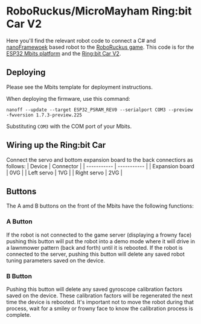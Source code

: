 # RoboRuckus/MicroMayham Ring:bit Car V2

Here you'll find the relevant robot code to connect a C# and [nanoFramewoek](https://www.nanoframework.net/) based robot to the [RoboRuckus game](https://www.roboruckus.com/). This code is for the [ESP32 Mbits platform](https://www.elecrow.com/mbits.html) and the [Ring:bit Car V2](https://www.elecfreaks.com/ring-bit-car-v2-for-micro-bit.html).

## Deploying
Please see the Mbits template for deployment instructions.

When deploying the firmware, use this command:

```
nanoff --update --target ESP32_PSRAM_REV0 --serialport COM3 --preview -fwversion 1.7.3-preview.225
```

Substituting `COM3` with the COM port of your Mbits.

## Wiring up the Ring:bit Car
Connect the servo and bottom expansion board to the back connectiors as follows:
| Device | Connector |
| ----------- | ----------- |
| Expansion board | 0VG |
| Left servo | 1VG |
| Right servo | 2VG |

## Buttons
The A amd B buttons on the front of the Mbits have the following functions:

### A Button
If the robot is not connected to the game server (displaying a frowny face) pushing this button will put the robot into a demo mode where it will drive in a lawnmower pattern (back and forth) until it is rebooted. If the robot is connected to the server, pushing this button will delete any saved robot tuning parameters saved on the device.

### B Button
Pushing this button will delete any saved gyroscope calibration factors saved on the device. These calibration factors will be regenerated the next time the device is rebooted. It's important not to move the robot during that process, wait for a smiley or frowny face to know the calibration process is complete.